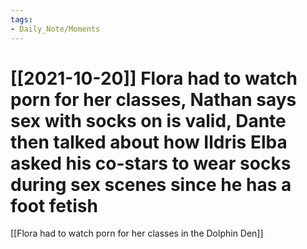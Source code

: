 ```yaml
---
tags:
- Daily_Note/Moments
---
```


# [[2021-10-20]] Flora had to watch porn for her classes, Nathan says sex with socks on is valid, Dante then talked about how Ildris Elba asked his co-stars to wear socks during sex scenes since he has a foot fetish



[[Flora had to watch porn for her classes in the Dolphin Den]]